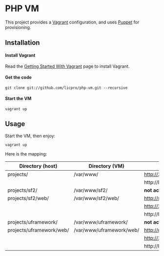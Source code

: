 PHP VM
======

This project provides a [Vagrant](http://www.vagrantup.com/) configuration, and
uses [Puppet](http://puppetlabs.com/) for provisioning.

Installation
------------

#### Install Vagrant

Read the [Getting Started With
Vagrant](http://vagrantup.com/v1/docs/getting-started/index.html) page to
install Vagrant.

#### Get the code

    git clone git://github.com/licpro/php-vm.git --recursive

#### Start the VM

    vagrant up


Usage
-----

Start the VM, then enjoy:

    vagrant up

Here is the mapping:

| Directory (host)         | Directory (VM)           | URLs                                    |
|--------------------------|--------------------------|-----------------------------------------|
| projects/                | /var/www/                | http://33.33.33.10/                     |
|                          |                          | http://localhost:8080/                  |
| projects/sf2/            | /var/www/sf2/            | **not accessible**                      |
| projects/sf2/web/        | /var/www/sf2/web/        | http://sf2.33.33.33.10.xip.io/          |
|                          |                          | http://33.33.33.10:81/                  |
|                          |                          | http://localhost:8081/                  |
| projects/uframework/     | /var/www/uframework/     | **not accessible**                      |
| projects/uframework/web/ | /var/www/uframework/web/ | http://uframework.33.33.33.10.xip.io/   |
|                          |                          | http://33.33.33.10:82/                  |
|                          |                          | http://localhost:8082/                  |
